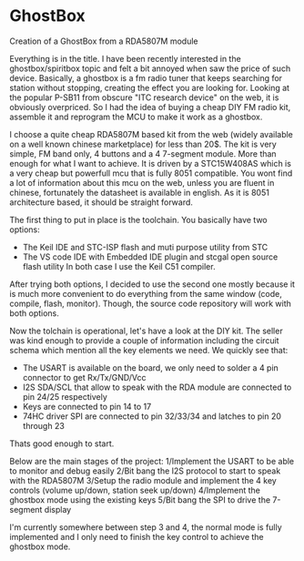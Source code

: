# GhostBox
Creation of a GhostBox from a RDA5807M module

Everything is in the title. I have been recently interested in the ghostbox/spiritbox topic and felt a bit annoyed when saw the price of such device.
Basically, a ghostbox is a fm radio tuner that keeps searching for station without stopping, creating the effect you are looking for.
Looking at the popular P-SB11 from obscure "ITC research device" on the web, it is obviously overpriced. 
So I had the idea of buying a cheap DIY FM radio kit, assemble it and reprogram the MCU to make it work as a ghostbox.

I choose a quite cheap RDA5807M based kit from the web (widely available on a well known chinese marketplace) for less than 20$.
The kit is very simple, FM band only, 4 buttons and a 4 7-segment module. More than enough for what I want to achieve.
It is driven by a STC15W408AS which is a very cheap but powerfull mcu that is fully 8051 compatible.
You wont find a lot of information about this mcu on the web, unless you are fluent in chinese, fortunately the datasheet is available in english.
As it is 8051 architecture based, it should be straight forward.

The first thing to put in place is the toolchain. You basically have two options:
- The Keil IDE and STC-ISP flash and muti purpose utility from STC
- The VS code IDE with Embedded IDE plugin and stcgal open source flash utility
In both case I use the Keil C51 compiler.

After trying both options, I decided to use the second one mostly because it is much more convenient to do everything from the same window (code, compile, flash, monitor).
Though, the source code repository will work with both options.

Now the tolchain is operational, let's have a look at the DIY kit.
The seller was kind enough to provide a couple of information including the circuit schema which mention all the key elements we need.
We quickly see that:
- The USART is available on the board, we only need to solder a 4 pin connector to get Rx/Tx/GND/Vcc
- I2S SDA/SCL that allow to speak with the RDA module are connected to pin 24/25 respectively
- Keys are connected to  pin 14 to 17
- 74HC driver SPI are connected to pin 32/33/34 and latches to pin 20 through 23

Thats good enough to start.

Below are the main stages of the project:
1/Implement the USART to be able to monitor and debug easily
2/Bit bang the I2S protocol to start to speak with the RDA5807M
3/Setup the radio module and implement the 4 key controls (volume up/down, station seek up/down)
4/Implement the ghostbox mode using the existing keys
5/Bit bang the SPI to drive the 7-segment display

I'm currently somewhere between step 3 and 4, the normal mode is fully implemented and I only need to finish the key control to achieve the ghostbox mode.
